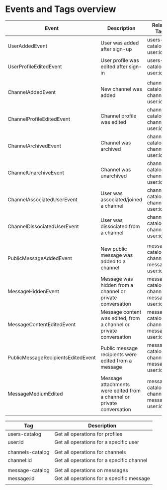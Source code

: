 # Events and Tags overview

| Event                              | Description                                                            | Related Tags                                       |
|------------------------------------|------------------------------------------------------------------------|----------------------------------------------------|
| UserAddedEvent                     | User was added after sign-up                                           | users-catalog, user:id                             |
| UserProfileEditedEvent             | User profile was edited after sign-in                                  | users-catalog, user:id                             |
|                                    |                                                                        |                                                    |
| ChannelAddedEvent                  | New channel was added                                                  | channels-catalog, channel:id, user:id              |
| ChannelProfileEditedEvent          | Channel profile was edited                                             | channels-catalog, channel:id, user:id              |
| ChannelArchivedEvent               | Channel was archived                                                   | channels-catalog, channel:id, user:id              |
| ChannelUnarchiveEvent              | Channel was unarchived                                                 | channels-catalog, channel:id, user:id              |
| ChannelAssociatedUserEvent         | User was associated/joined a channel                                   | channels-catalog, channel:id, user:id              |
| ChannelDissociatedUserEvent        | User was dissociated from a channel                                    | channels-catalog, channel:id, user:id              |
|                                    |                                                                        |                                                    |
| PublicMessageAddedEvent            | New public message was added to a channel                              | messages-catalog, channel:id, message:id, user:id, |
| MessageHiddenEvent                 | Message was hidden from a channel or private conversation              | messages-catalog, channel:id, message:id, user:id  |
| MessageContentEditedEvent          | Message content was edited, from a channel or private conversation     | messages-catalog, channel:id, message:id, user:id  |
| PublicMessageRecipientsEditedEvent | Public message recipients were edited from a message                   | messages-catalog, channel:id, message:id, user:id  |
| MessageMediumEdited                | Message attachments were edited from a channel or private conversation | messages-catalog, channel:id, message:id, user:id  |
|                                    |                                                                        |                                                    |

| Tag              | Description                               |
|------------------|-------------------------------------------|
| users-catalog    | Get all operations for profiles           |
| user:id          | Get all operations for a specific user    |
|                  |                                           |
| channels-catalog | Get all operations for channels           |
| channel:id       | Get all operations for a specific channel |
|                  |                                           |
| message-catalog  | Get all operations on messages            |
| message:id       | Get all operations for a specific message |
|                  |                                           |
